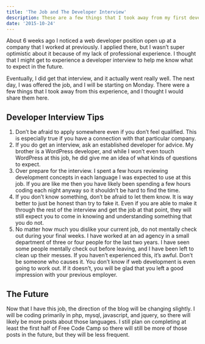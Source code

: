 ```yaml
---
title: 'The Job and The Developer Interview'
description: These are a few things that I took away from my first developer interview experience. I hope others can learn from them as they try to get into this exciting field.
date: '2015-10-24'
---
```


About 6 weeks ago I noticed a web developer position open up at a company that I worked at previously. I applied there, but I wasn’t super optimistic about it because of my lack of professional experience. I thought that I might get to experience a developer interview to help me know what to expect in the future.

Eventually, I did get that interview, and it actually went really well. The next day, I was offered the job, and I will be starting on Monday. There were a few things that I took away from this experience, and I thought I would share them here.

## Developer Interview Tips

1. Don’t be afraid to apply somewhere even if you don’t feel qualified. This is especially true if you have a connection with that particular company.
2. If you do get an interview, ask an established developer for advice. My brother is a WordPress developer, and while I won’t even touch WordPress at this job, he did give me an idea of what kinds of questions to expect.
3. Over prepare for the interview. I spent a few hours reviewing development concepts in each language I was expected to use at this job. If you are like me then you have likely been spending a few hours coding each night anyway so it shouldn’t be hard to find the time.
4. If you don’t know something, don’t be afraid to let them know. It is way better to just be honest than try to fake it. Even if you are able to make it through the rest of the interview and get the job at that point, they will still expect you to come in knowing and understanding something that you do not.
5. No matter how much you dislike your current job, do not mentally check out during your final weeks. I have worked at an ad agency in a small department of three or four people for the last two years. I have seen some people mentally check out before leaving, and I have been left to clean up their messes. If you haven’t experienced this, it’s awful. Don’t be someone who causes it. You don’t know if web development is even going to work out. If it doesn’t, you will be glad that you left a good impression with your previous employer.

## The Future

Now that I have this job, the direction of the blog will be changing slightly. I will be coding primarily in php, mysql, javascript, and jquery, so there will likely be more posts about those languages. I still plan on completing at least the first half of Free Code Camp so there will still be more of those posts in the future, but they will be less frequent.
